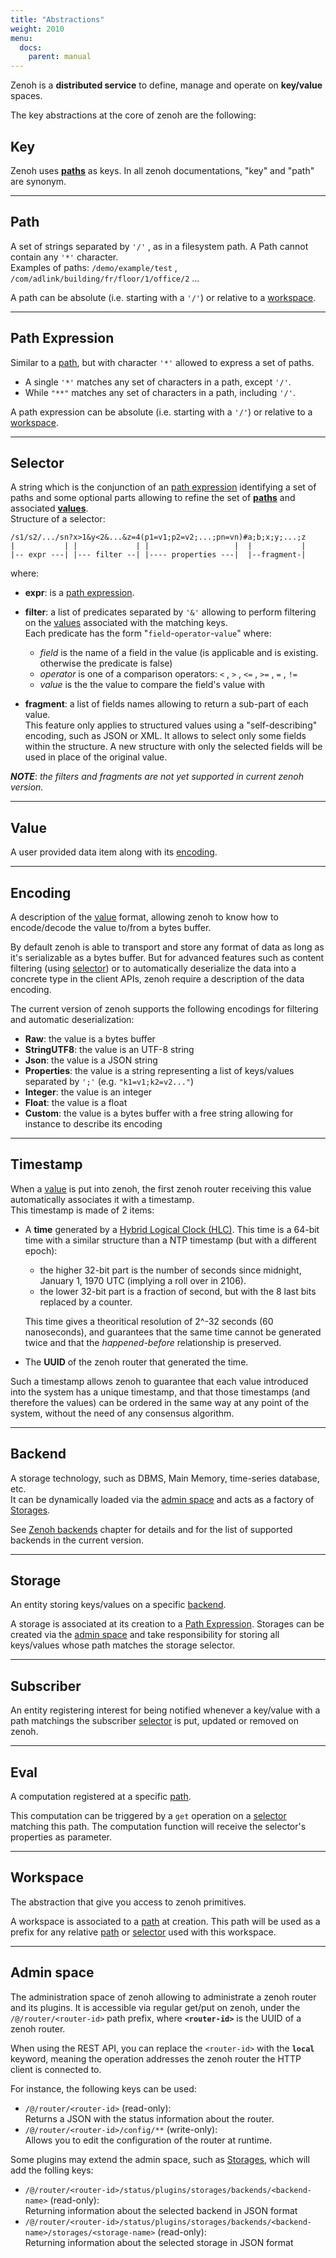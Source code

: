 ```yaml
---
title: "Abstractions"
weight: 2010
menu:
  docs:
    parent: manual
---
```


Zenoh is a **distributed service** to define, manage and operate on **key/value** spaces.

The key abstractions at the core of zenoh are the following:

## Key

Zenoh uses **[paths](#path)** as keys. In all zenoh documentations, "key" and "path" are synonym.

---

## Path

A set of strings separated by `'/'` , as in a filesystem path. A Path cannot contain any `'*'` character.  
Examples of paths: `/demo/example/test` , `/com/adlink/building/fr/floor/1/office/2` ...

A path can be absolute (i.e. starting with a `'/'`) or relative to a [workspace](#workspace).

---

## Path Expression

Similar to a [path](#path), but with character `'*'` allowed to express a set of paths.

- A single `'*'` matches any set of characters in a path, except `'/'`.
- While `"**"` matches any set of characters in a path, including `'/'`.

A path expression can be absolute (i.e. starting with a `'/'`) or relative to a [workspace](#workspace).

---

## Selector

A string which is the conjunction of an [path expression](#path-expression) identifying a set of paths and some optional parts allowing
to refine the set of **[paths](#path)** and associated **[values](#value)**.  
Structure of a selector:

```none
/s1/s2/.../sn?x>1&y<2&...&z=4(p1=v1;p2=v2;...;pn=vn)#a;b;x;y;...;z
|           | |             | |                   |  |           |
|-- expr ---| |--- filter --| |---- properties ---|  |--fragment-|
```

where:

- **expr**: is a [path expression](#path-expression).

- **filter**: a list of predicates separated by `'&'` allowing to perform filtering on the [values](#value)
  associated with the matching keys.  
  Each predicate has the form "`field`-`operator`-`value`" where:

  - _field_ is the name of a field in the value (is applicable and is existing. otherwise the predicate is false)
  - _operator_ is one of a comparison operators: `<` , `>` , `<=` , `>=` , `=` , `!=`
  - _value_ is the the value to compare the field's value with

- **fragment**: a list of fields names allowing to return a sub-part of each value.  
  This feature only applies to structured values using a "self-describing" encoding, such as JSON or XML.
  It allows to select only some fields within the structure. A new structure with only the selected fields
  will be used in place of the original value.

_**NOTE**_: _the filters and fragments are not yet supported in current zenoh version._

---

## Value

A user provided data item along with its [encoding](#encoding).

---

## Encoding

A description of the [value](#value) format, allowing zenoh to know how to encode/decode the value to/from a bytes buffer.

By default zenoh is able to transport and store any format of data as long as it's serializable as a bytes buffer.
But for advanced features such as content filtering (using [selector](#selector)) or to automatically deserialize the data
into a concrete type in the client APIs, zenoh require a description of the data encoding.

The current version of zenoh supports the following encodings for filtering and automatic deserialization:

- **Raw**: the value is a bytes buffer
- **StringUTF8**: the value is an UTF-8 string
- **Json**: the value is a JSON string
- **Properties**: the value is a string representing a list of keys/values separated by `';'` (e.g. `"k1=v1;k2=v2..."`)
- **Integer**: the value is an integer
- **Float**: the value is a float
- **Custom**: the value is a bytes buffer with a free string allowing for instance to describe its encoding

---

## Timestamp

When a [value](#value) is put into zenoh, the first zenoh router receiving this value automatically
associates it with a timestamp.  
This timestamp is made of 2 items:

- A **time** generated by a [Hybrid Logical Clock (HLC)](https://cse.buffalo.edu/tech-reports/2014-04.pdf).
  This time is a 64-bit time with a similar structure than a NTP timestamp (but with a different epoch):

  - the higher 32-bit part is the number of seconds since midnight, January 1, 1970 UTC
    (implying a roll over in 2106).
  - the lower 32-bit part is a fraction of second, but with the 8 last bits replaced by a counter.

  This time gives a theoritical resolution of 2^-32 seconds (60 nanoseconds), and
  guarantees that the same time cannot be generated twice and that the _happened-before_ relationship is preserved.

- The **UUID** of the zenoh router that generated the time.

Such a timestamp allows zenoh to guarantee that each value introduced into the system has a unique timestamp, and that those timestamps (and therefore the values) can be ordered in the same way at any point of the system, without the need of any consensus algorithm.

---

## Backend

A storage technology, such as DBMS, Main Memory, time-series database, etc.  
It can be dynamically loaded via the [admin space](#admin-space) and acts as a factory of [Storages](#storage).

See [Zenoh backends](../backends) chapter for details and for the list of supported backends in the current version.

---

## Storage

An entity storing keys/values on a specific [backend](#backend).

A storage is associated at its creation to a [Path Expression](#path-expression).
Storages can be created via the [admin space](#admin-space) and take responsibility for storing all keys/values whose path matches the storage selector.

---

## Subscriber

An entity registering interest for being notified whenever a key/value with a path matchings the subscriber
[selector](#selector) is put, updated or removed on zenoh.

---

## Eval

A computation registered at a specific [path](#path).

This computation can be triggered by a `get` operation on a [selector](#selector) matching this path.
The computation function will receive the selector's properties as parameter.

---

## Workspace

The abstraction that give you access to zenoh primitives.

A workspace is associated to a [path](#path) at creation. This path will be used as a prefix for any relative
[path](#path) or [selector](#selector) used with this workspace.

---

## Admin space

The administration space of zenoh allowing to administrate a zenoh router and its plugins.
It is accessible via regular get/put on zenoh, under the `/@/router/<router-id>` path prefix, where
**`<router-id>`** is the UUID of a zenoh router.

When using the REST API, you can replace the `<router-id>` with the **`local`** keyword,
meaning the operation addresses the zenoh router the HTTP client is connected to.

For instance, the following keys can be used:

- `/@/router/<router-id>` (read-only):  
  Returns a JSON with the status information about the router.
- `/@/router/<router-id>/config/**` (write-only):  
  Allows you to edit the configuration of the router at runtime.

<!-- Note that the zenoh client APIs provide an Admin interface that facilitate the addition/removal of
backends and storage. Underneath, this interface calls put/remove/get operations on those paths.
By default, this interface knows the `<router-id>` of the zenoh router it's connected to and automatically
use it in paths, if no alternative `<router-id>` is provided. -->

Some plugins may extend the admin space, such as [Storages](../plugin-storages), which will add the folling keys:

- `/@/router/<router-id>/status/plugins/storages/backends/<backend-name>` (read-only):  
  Returning information about the selected backend in JSON format
- `/@/router/<router-id>/status/plugins/storages/backends/<backend-name>/storages/<storage-name>` (read-only):  
  Returning information about the selected storage in JSON format
